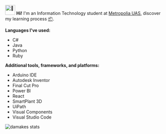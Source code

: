 
<picture><source srcset="https://fonts.gstatic.com/s/e/notoemoji/latest/1f44b/512.webp" type="image/webp"><img src="https://fonts.gstatic.com/s/e/notoemoji/latest/1f44b/512.gif" alt="👋" width="32" height="32"></picture> **Hi!**
I'm an Information Technology student at [Metropolia UAS](https://www.metropolia.fi/en), discover my learning process [📦](https://github.com/damakes?tab=repositories).

**Languages I've used:** 
* C#
* Java
* Python
* Ruby

**Additional tools, frameworks, and platforms:**
* Arduino IDE
* Autodesk Inventor
* Final Cut Pro
* Power BI 
* React
* SmartPlant 3D
* UiPath
* Visual Components
* Visual Studio Code

![damakes stats](http://github-profile-summary-cards.vercel.app/api/cards/profile-details?username={damakes}&theme={277})

<!---
damakes/damakes is a ✨ special ✨ repository because its `README.md` (this file) appears on your GitHub profile.
You can click the Preview link to take a look at your changes.
--->

